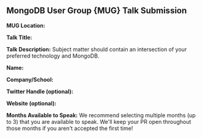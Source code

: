 ## MongoDB User Group {MUG} Talk Submission
**MUG Location:**

**Talk Title:**

**Talk Description:** Subject matter should contain an intersection of your preferred technology and MongoDB.

**Name:**

**Company/School:**

**Twitter Handle (optional):**

**Website (optional):**

**Months Available to Speak:** We recommend selecting multiple months (up to 3) that you are available to speak. We'll keep your PR open throughout those months if you aren't accepted the first time!